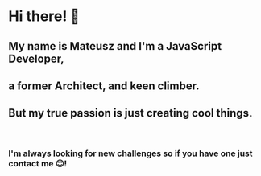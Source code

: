 # Hi there! 👋<br>
## My name is Mateusz and I'm a JavaScript Developer,<br>
## a former Architect, and keen climber. <br>
## But my true passion is just creating cool things.
<br>

### I'm always looking for new challenges so if you have one just contact me 😊!
